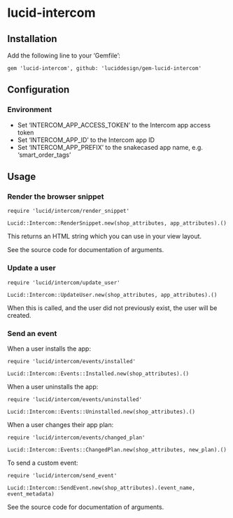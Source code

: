 lucid-intercom
==============

Installation
------------

Add the following line to your ‘Gemfile’:

    gem 'lucid-intercom', github: 'luciddesign/gem-lucid-intercom'


Configuration
-------------

### Environment

* Set ‘INTERCOM_APP_ACCESS_TOKEN’ to the Intercom app access token
* Set ‘INTERCOM_APP_ID’ to the Intercom app ID
* Set ‘INTERCOM_APP_PREFIX’ to the snakecased app name, e.g. ‘smart_order_tags’


Usage
-----

### Render the browser snippet

    require 'lucid/intercom/render_snippet'

    Lucid::Intercom::RenderSnippet.new(shop_attributes, app_attributes).()

This returns an HTML string which you can use in your view layout.

See the source code for documentation of arguments.


### Update a user

    require 'lucid/intercom/update_user'

    Lucid::Intercom::UpdateUser.new(shop_attributes, app_attributes).()

When this is called, and the user did not previously exist, the
user will be created.


### Send an event

When a user installs the app:

    require 'lucid/intercom/events/installed'

    Lucid::Intercom::Events::Installed.new(shop_attributes).()

When a user uninstalls the app:

    require 'lucid/intercom/events/uninstalled'

    Lucid::Intercom::Events::Uninstalled.new(shop_attributes).()

When a user changes their app plan:

    require 'lucid/intercom/events/changed_plan'

    Lucid::Intercom::Events::ChangedPlan.new(shop_attributes, new_plan).()

To send a custom event:

    require 'lucid/intercom/send_event'

    Lucid::Intercom::SendEvent.new(shop_attributes).(event_name, event_metadata)

See the source code for documentation of arguments.
